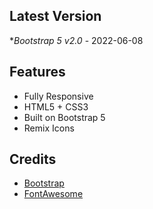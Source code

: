 
## Latest Version
**Bootstrap 5 v2.0* - 2022-06-08


## Features

-  Fully Responsive
-  HTML5 + CSS3
-  Built on Bootstrap 5
-  Remix Icons 


## Credits
- [Bootstrap](http://getbootstrap.com/)
- [FontAwesome](http://fortawesome.github.io/Font-Awesome/)
